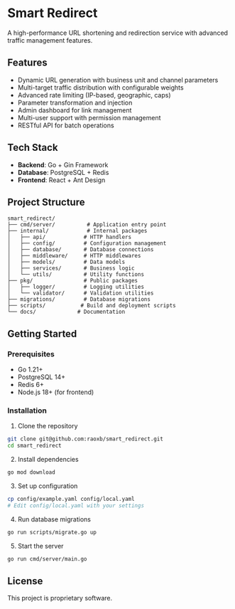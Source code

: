 # Smart Redirect

A high-performance URL shortening and redirection service with advanced traffic management features.

## Features

- Dynamic URL generation with business unit and channel parameters
- Multi-target traffic distribution with configurable weights
- Advanced rate limiting (IP-based, geographic, caps)
- Parameter transformation and injection
- Admin dashboard for link management
- Multi-user support with permission management
- RESTful API for batch operations

## Tech Stack

- **Backend**: Go + Gin Framework
- **Database**: PostgreSQL + Redis
- **Frontend**: React + Ant Design

## Project Structure

```
smart_redirect/
├── cmd/server/          # Application entry point
├── internal/            # Internal packages
│   ├── api/            # HTTP handlers
│   ├── config/         # Configuration management
│   ├── database/       # Database connections
│   ├── middleware/     # HTTP middlewares
│   ├── models/         # Data models
│   ├── services/       # Business logic
│   └── utils/          # Utility functions
├── pkg/                # Public packages
│   ├── logger/         # Logging utilities
│   └── validator/      # Validation utilities
├── migrations/         # Database migrations
├── scripts/           # Build and deployment scripts
└── docs/             # Documentation
```

## Getting Started

### Prerequisites

- Go 1.21+
- PostgreSQL 14+
- Redis 6+
- Node.js 18+ (for frontend)

### Installation

1. Clone the repository
```bash
git clone git@github.com:raoxb/smart_redirect.git
cd smart_redirect
```

2. Install dependencies
```bash
go mod download
```

3. Set up configuration
```bash
cp config/example.yaml config/local.yaml
# Edit config/local.yaml with your settings
```

4. Run database migrations
```bash
go run scripts/migrate.go up
```

5. Start the server
```bash
go run cmd/server/main.go
```

## License

This project is proprietary software.